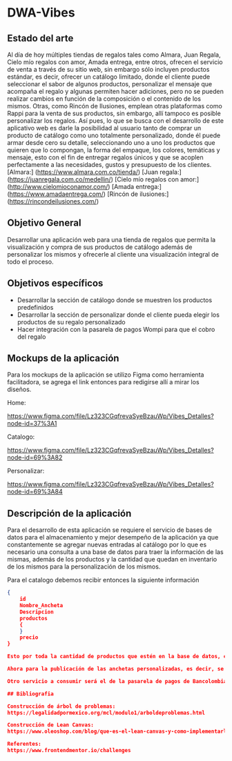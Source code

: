 # DWA-Vibes

## Estado del arte

Al día de hoy múltiples tiendas de regalos tales como Almara, Juan Regala, Cielo mío regalos con amor, Amada entrega, entre otros, ofrecen el servicio de venta a través de su sitio web, sin embargo sólo incluyen productos estándar, es decir, ofrecer un catálogo limitado, donde el cliente puede seleccionar el sabor de algunos productos, personalizar el mensaje que acompaña el regalo y algunas permiten hacer adiciones, pero no se pueden realizar cambios en función de la composición o el contenido de los mismos. Otras, como Rincón de Ilusiones, emplean otras plataformas como Rappi para la venta de sus productos, sin embargo, allí tampoco es posible personalizar los regalos. Así pues, lo que se busca con el desarrollo de este aplicativo web es darle la posibilidad al usuario tanto de comprar un producto de catálogo como uno totalmente personalizado, donde él puede armar desde cero su detalle, seleccionando uno a uno los productos que quieren que lo compongan, la forma del empaque, los colores, temáticas y mensaje, esto con el fin de entregar regalos únicos y que se acoplen perfectamente a las necesidades, gustos y presupuesto de los clientes. 
[Almara:] (https://www.almara.com.co/tienda/)
[Juan regala:] (https://juanregala.com.co/medellin/)
[Cielo mío regalos con amor:] (http://www.cielomioconamor.com/)
[Amada entrega:] (https://www.amadaentrega.com/)
[Rincón de ilusiones:] (https://rincondeilusiones.com/)


## Objetivo General 

Desarrollar una aplicación web para una tienda de regalos que permita la visualización y compra de sus productos de catálogo además de personalizar los mismos y ofrecerle al cliente una visualización integral de todo el proceso.


## Objetivos específicos

* Desarrollar la sección de catálogo donde se muestren los productos predefinidos 
* Desarrollar la sección de personalizar donde el cliente pueda elegir los productos de su regalo personalizado
* Hacer integración con la pasarela de pagos Wompi para que el cobro del regalo



## Mockups de la aplicación

Para los mockups de la aplicación se utilizo Figma como herramienta facilitadora, se agrega el link entonces para redigirse allí a mirar los diseños.

Home:

https://www.figma.com/file/Lz323CGqfrevaSyeBzauWp/Vibes_Detalles?node-id=37%3A1

Catalogo:

https://www.figma.com/file/Lz323CGqfrevaSyeBzauWp/Vibes_Detalles?node-id=69%3A82

Personalizar:

https://www.figma.com/file/Lz323CGqfrevaSyeBzauWp/Vibes_Detalles?node-id=69%3A84


## Descripción de la aplicación

Para el desarrollo de esta aplicación se requiere el servicio de bases de datos para el almacenamiento y mejor desempeño de la aplicación ya que constantemente se agregar nuevas entradas al catálogo por lo que es necesario una consulta a una base de datos para traer la información de las mismas, además de los productos y la cantidad que quedan en inventario de los mismos para la personalización de los mismos.

Para el catalogo debemos recibir entonces la siguiente información
```json
{
    id
    Nombre_Ancheta
    Descripcion
    productos
    {
    } 
    precio
}

Esto por toda la cantidad de productos que estén en la base de datos, esto por un método GET

Ahora para la publicación de las anchetas personalizadas, es decir, se debe hacer un GET de todos los productos disponibles pero al hacer un post el campo productos será diferente.

Otro servicio a consumir será el de la pasarela de pagos de Bancolombia llamado Wompi, donde entonces se hará consumo de su API como servicio externo para el cobro de los mismos, además en la base de datos debe estar almancenado todos los datos de las transacciones hechas como otra entidad.

## Bibliografia

Construcción de árbol de problemas:
https://legalidadpormexico.org/mcl/modulo1/arboldeproblemas.html

Construcción de Lean Canvas:
https://www.oleoshop.com/blog/que-es-el-lean-canvas-y-como-implementarlo

Referentes:
https://www.frontendmentor.io/challenges


